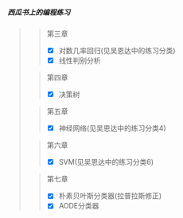##### 西瓜书上的编程练习

> > 第三章
> > - [x] 对数几率回归(见吴恩达中的练习分类)
> > - [x] 线性判别分析
>
> > 第四章
> > - [x] 决策树
>
> >第五章
> > - [x] 神经网络(见吴恩达中的练习分类4)
>
> >第六章
> > - [x] SVM(见吴恩达中的练习分类6)
>
> >第七章
> > - [x] 朴素贝叶斯分类器(拉普拉斯修正)
> > - [x] AODE分类器

